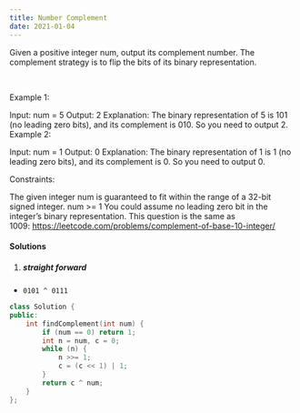 ```yaml
---
title: Number Complement
date: 2021-01-04
---
```

Given a positive integer num, output its complement number. The complement strategy is to flip the bits of its binary representation.

 

Example 1:

Input: num = 5
Output: 2
Explanation: The binary representation of 5 is 101 (no leading zero bits), and its complement is 010. So you need to output 2.
Example 2:

Input: num = 1
Output: 0
Explanation: The binary representation of 1 is 1 (no leading zero bits), and its complement is 0. So you need to output 0.
 

Constraints:

The given integer num is guaranteed to fit within the range of a 32-bit signed integer.
num >= 1
You could assume no leading zero bit in the integer’s binary representation.
This question is the same as 1009: https://leetcode.com/problems/complement-of-base-10-integer/

#### Solutions

1. ##### straight forward

- `0101 ^ 0111`

```cpp
class Solution {
public:
    int findComplement(int num) {
        if (num == 0) return 1;
        int n = num, c = 0;
        while (n) {
            n >>= 1;
            c = (c << 1) | 1;
        }
        return c ^ num;
    }
};
```